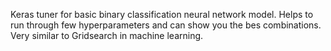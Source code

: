 Keras tuner for basic binary classification neural network model. Helps to run through few hyperparameters and can show you the bes combinations. Very similar to Gridsearch in machine learning.
